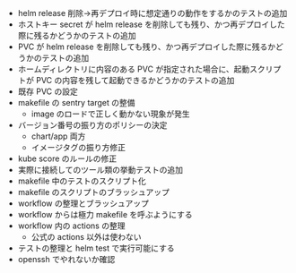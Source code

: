 - helm release 削除→再デプロイ時に想定通りの動作をするかのテストの追加
- ホストキー secret が helm release を削除しても残り、かつ再デプロイした際に残るかどうかのテストの追加
- PVC が helm release を削除しても残り、かつ再デプロイした際に残るかどうかのテストの追加
- ホームディレクトリに内容のある PVC が指定された場合に、起動スクリプトが PVC の内容を残して起動できるかどうかのテストの追加
- 既存 PVC の設定
- makefile の sentry target の整備
  - image のロードで正しく動かない現象が発生
- バージョン番号の振り方のポリシーの決定
  - chart/app 両方
  - イメージタグの振り方修正
- kube score のルールの修正
- 実際に接続してのツール類の挙動テストの追加
- makefile 中のテストのスクリプト化
- makefile のスクリプトのブラッシュアップ
- workflow の整理とブラッシュアップ
- workflow からは極力 makefile を呼ぶようにする
- workflow 内の actions の整理
  - 公式の actions 以外は使わない
- テストの整理と helm test で実行可能にする
- openssh でやれないか確認
